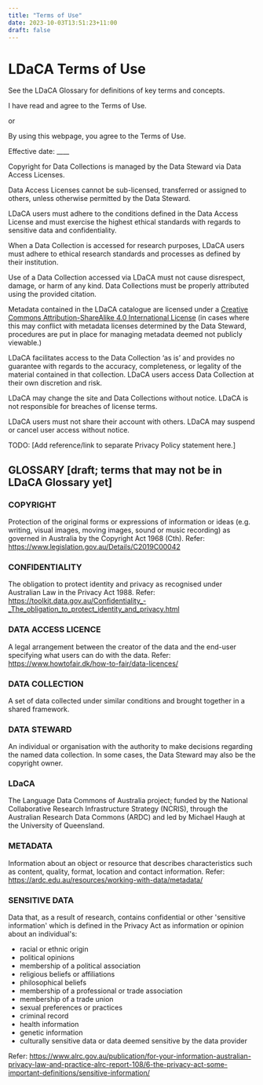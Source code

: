 ```yaml
---
title: "Terms of Use"
date: 2023-10-03T13:51:23+11:00
draft: false
---
```


# LDaCA Terms of Use

See the LDaCA Glossary for definitions of key terms and concepts.  

I have read and agree to the Terms of Use.

or

By using this webpage, you agree to the Terms of Use.

Effective date:  ____

Copyright for Data Collections is managed by the Data Steward via Data Access Licenses.

Data Access Licenses cannot be sub-licensed, transferred or assigned to others, unless otherwise permitted by the Data Steward. 

LDaCA users must adhere to the conditions defined in the Data Access License and must exercise the highest ethical standards with regards to sensitive data and confidentiality. 

When a Data Collection is accessed for research purposes, LDaCA users must adhere to ethical research standards and processes as defined by their institution. 

Use of a Data Collection accessed via LDaCA must not cause disrespect, damage, or harm of any kind. Data Collections must be properly attributed using the provided citation.

Metadata contained in the LDaCA catalogue are licensed under a [Creative Commons Attribution-ShareAlike 4.0 International License](https://creativecommons.org/licenses/by-sa/4.0/) (in cases where this may conflict with metadata licenses determined by the Data Steward, procedures are put in place for managing metadata deemed not publicly viewable.)

LDaCA facilitates access to the Data Collection ‘as is’ and provides no guarantee with regards to the accuracy, completeness, or legality of the material contained in that collection. LDaCA users access Data Collection at their own discretion and risk. 

LDaCA may change the site and Data Collections without notice. LDaCA is not responsible for breaches of license terms. 

LDaCA users must not share their account with others. LDaCA may suspend or cancel user access without notice.  

TODO: [Add reference/link to separate Privacy Policy statement here.]

## GLOSSARY [draft; terms that may not be in LDaCA Glossary yet]

### COPYRIGHT
Protection of the original forms or expressions of information or ideas (e.g. writing, visual images, moving images, sound or music recording) as governed in Australia by the Copyright Act 1968 (Cth).
Refer: https://www.legislation.gov.au/Details/C2019C00042

### CONFIDENTIALITY
The obligation to protect identity and privacy as recognised under Australian Law in the Privacy Act 1988.
Refer: https://toolkit.data.gov.au/Confidentiality_-_The_obligation_to_protect_identity_and_privacy.html

### DATA ACCESS LICENCE
A legal arrangement between the creator of the data and the end-user specifying what users can do with the data.
Refer: https://www.howtofair.dk/how-to-fair/data-licences/

### DATA COLLECTION
A set of data collected under similar conditions and brought together in a shared framework.
 
### DATA STEWARD
An individual or organisation with the authority to make decisions regarding the named data collection. In some cases, the Data Steward may also be the copyright owner.
 
### LDaCA
The Language Data Commons of Australia project; funded by the National Collaborative Research Infrastructure Strategy (NCRIS), through the Australian Research Data Commons (ARDC) and led by Michael Haugh at the University of Queensland.

### METADATA
Information about an object or resource that describes characteristics such as content, quality, format, location and contact information.
Refer: https://ardc.edu.au/resources/working-with-data/metadata/

### SENSITIVE DATA
Data that, as a result of research, contains confidential or other 'sensitive information' which is defined in the Privacy Act as information or opinion about an individual's:
- racial or ethnic origin
- political opinions
- membership of a political association
- religious beliefs or affiliations
- philosophical beliefs
- membership of a professional or trade association
- membership of a trade union
- sexual preferences or practices
- criminal record
- health information
- genetic information
- culturally sensitive data or data deemed sensitive by the data provider

Refer: https://www.alrc.gov.au/publication/for-your-information-australian-privacy-law-and-practice-alrc-report-108/6-the-privacy-act-some-important-definitions/sensitive-information/
